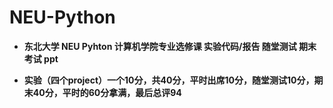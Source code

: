 # NEU-Python
- **东北大学 NEU Pyhton 计算机学院专业选修课 实验代码/报告 随堂测试 期末考试 ppt** 
 
- **实验（四个project）一个10分，共40分，平时出席10分，随堂测试10分，期末40分，平时的60分拿满，最后总评94**
